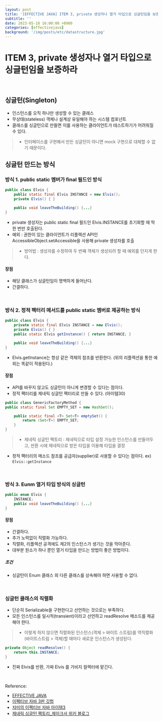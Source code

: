 ```yaml
---
layout: post
title: '[EFFECTIVE JAVA] ITEM 3, private 생성자나 열거 타입으로 싱글턴임을 보증하라'
subtitle: ''
date: 2023-05-18 16:00:00 +0900
categories: [effectivejava]
background: '/img/posts/etc/datastructure.jpg'
---
```


# ITEM 3, private 생성자나 열거 타입으로 싱글턴임을 보증하라

<br>

## 싱글턴(Singleton)
- 인스턴스를 오직 하나만 생성할 수 있는 클래스
- 무상태(stateless) 객체나 설계상 유일해야 하는 시스템 컴포넌트
- 클래스를 싱글턴으로 만들면 이를 사용하는 클라이언트가 테스트하기가 어려워질 수 있다.
> - 인터페이스를 구현해서 만든 싱글턴이 아니면 mock 구현으로 대체할 수 없기 때문이다.


## 싱글턴 만드는 방식
### 방식 1. public static 멤버가 final 필드인 방식

```java
public class Elvis {
    public static final Elvis INSTANCE = new Elvis();
    private Elvis() { }

    public void leaveTheBuilding() {...}
}
```

- private 생성자는 public static final 필드인 Elvis.INSTANCE를 초기화할 때 딱 한 번만 호출된다.
- 예외 : 권한이 있는 클라이언트가 리플렉션 API인 AccessibleObject.setAccessible을 사용해 private 생성자를 호출
> - 방어법 : 생성자를 수정하여 두 번쨰 객체가 생성되려 할 때 예외를 던지게 한다. 

#### 장점
- 해당 클래스가 싱글턴임이 명백하게 들어난다.
- 간결하다.

<br>

### 방식 2. 정적 팩터리 메서드를 public static 멤버로 제공하는 방식

```java
public class Elvis {
	private static final Elvis INSTANCE = new Elvis();
    private Elvis() { }
    public static Elvis getInstance() { return INSTANCE; }

    public void leaveTheBuilding() {...}
}
```

- Elvis.getInstance는 항상 같은 객체의 참조를 반환한다. (위의 리플렉션을 통한 예외는 똑같이 적용된다.)

#### 장점
- API를 바꾸지 않고도 싱글턴이 아니게 변경할 수 있다는 점이다. 
- 정적 팩터리를 제네릭 싱글턴 팩터리로 만들 수 있다. (아이템30)

```java
public class GenericFactoryMethod {
public static final Set EMPTY_SET = new HashSet();

    public static final <T> Set<T> emptySet() {
        return (Set<T>) EMPTY_SET;
    }
}
```

> - 제네릭 싱글턴 팩토리 : 제네릭으로 타입 설정 가능한 인스턴스를 만들어두고, 반환 시에 제네릭으로 받은 타입을 이용해 타입을 결정

- 정적 팩터리의 메소드 참조를 공급자(supplier)로 사용할 수 있다는 점이다. ex) `Elvis::getInstance`

<br>

### 방식 3. Eunm 열거 타입 방식의 싱글턴

```java
public enum Elvis {
    INSTANCE;
    public void leaveTheBuilding() {...}
}
```

#### 장점
- 간결하다.
- 추가 노력없이 직렬화 가능하다.
- 직렬화, 리플렉션 공격에도 제2의 인스턴스가 생기는 것을 막아준다.
- 대부분 원소가 하나 뿐인 열거 타입을 만드는 방법이 좋은 방법이다.

##### 조건
- 싱글턴이 Enum 클래스 외 다른 클래스를 상속해야 하면 사용할 수 없다. 

<br>

### 싱글턴 클래스의 직렬화
- 단순히 Serializable을 구현한다고 선언하는 것으로는 부족하다.
- 모든 인스턴스를 일시적(transient)이라고 선언하고 readResolve 메소드를 제공해야 한다. 
> - 이렇게 하지 않으면 직렬화된 인스턴스(객체 > 바이트 스트림)를 역직렬화(바이트스트림 > 객체)할 때마다 새로운 인스턴스가 생성된다.

```java
private Object readResolve() {
    return this.INSTANCE;
}
```

- 진짜 Elvis를 반환, 가짜 Elvis 를 가비지 컬렉터에 맡긴다. 

<br>

Reference:

- [EFFECTIVE JAVA](https://front.wemakeprice.com/product/121854081?search_keyword=%25EC%259D%25B4%25ED%258E%2599%25ED%258B%25B0%25EB%25B8%258C%2520%25EC%259E%2590%25EB%25B0%2594&_service=5&_no=1)
- [이펙티브 자바 3판 깃헙](https://github.com/WegraLee/effective-java-3e-source-code)
- [쟈미의 이펙티브 자바 아이템3](https://jyami.tistory.com/58)
- [제네릭 싱글턴 팩토리_제이크서 위키 블로그](https://jake-seo-dev.tistory.com/13)